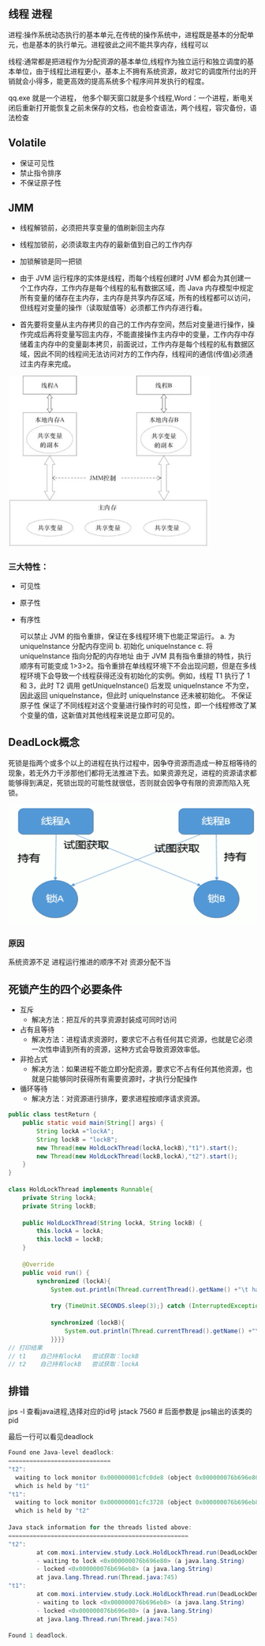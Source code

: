 ## 线程 进程

进程:操作系统动态执行的基本单元,在传统的操作系统中，进程既是基本的分配单元，也是基本的执行单元。进程彼此之间不能共享内存，线程可以

线程:通常都是把进程作为分配资源的基本单位,线程作为独立运行和独立调度的基本单位，由于线程比进程更小，基本上不拥有系统资源，故对它的调度所付出的开销就会小得多，能更高效的提高系统多个程序间并发执行的程度。

qq.exe 就是一个进程， 他多个聊天窗口就是多个线程,Word：一个进程，断电关闭后重新打开能恢复之前未保存的文档，也会检查语法，两个线程，容灾备份，语法检查

## Volatile

- 保证可见性
- 禁止指令排序
- 不保证原子性

## JMM

  - 线程解锁前，必须把共享变量的值刷新回主内存
  - 线程加锁前，必须读取主内存的最新值到自己的工作内存
  - 加锁解锁是同一把锁
- 由于 JVM 运行程序的实体是线程，而每个线程创建时 JVM 都会为其创建一个工作内存，工作内存是每个线程的私有数据区域，而 Java 内存模型中规定所有变量的储存在主内存，主内存是共享内存区域，所有的线程都可以访问，但线程对变量的操作（读取赋值等）必须都工作内存进行看。

- 首先要将变量从主内存拷贝的自己的工作内存空间，然后对变量进行操作，操作完成后再将变量写回主内存，不能直接操作主内存中的变量，工作内存中存储着主内存中的变量副本拷贝，前面说过，工作内存是每个线程的私有数据区域，因此不同的线程间无法访问对方的工作内存，线程间的通信(传值)必须通过主内存来完成。

![](/Jvav/img/jmm.png)


### 三大特性：

- 可见性
- 原子性
- 有序性


	可以禁止 JVM 的指令重排，保证在多线程环境下也能正常运行。
		a. 为 uniqueInstance 分配内存空间
		b. 初始化 uniqueInstance
		c. 将 uniqueInstance 指向分配的内存地址
		由于 JVM 具有指令重排的特性，执行顺序有可能变成 1>3>2。指令重排在单线程环境下不会出现问题，但是在多线程环境下会导致一个线程获得还没有初始化的实例。例如，线程 T1 执行了 1 和 3，此时 T2 调用 getUniqueInstance() 后发现 uniqueInstance 不为空，因此返回 uniqueInstance，但此时 uniqueInstance 还未被初始化。
	不保证原子性
保证了不同线程对这个变量进行操作时的可见性，即一个线程修改了某个变量的值，这新值对其他线程来说是立即可见的。

































## DeadLock概念

死锁是指两个或多个以上的进程在执行过程中，因争夺资源而造成一种互相等待的现象，若无外力干涉那他们都将无法推进下去。如果资源充足，进程的资源请求都能够得到满足，死锁出现的可能性就很低，否则就会因争夺有限的资源而陷入死锁。

![](/Jvav/img/deadLock.png)

### 原因

系统资源不足
进程运行推进的顺序不对
资源分配不当

## 死锁产生的四个必要条件

- 互斥
  - 解决方法：把互斥的共享资源封装成可同时访问
- 占有且等待
  - 解决方法：进程请求资源时，要求它不占有任何其它资源，也就是它必须一次性申请到所有的资源，这种方式会导致资源效率低。
- 非抢占式
  - 解决方法：如果进程不能立即分配资源，要求它不占有任何其他资源，也就是只能够同时获得所有需要资源时，才执行分配操作
- 循环等待
  - 解决方法：对资源进行排序，要求进程按顺序请求资源。

```java
public class testReturn {
    public static void main(String[] args) {
        String lockA ="lockA";
        String lockB = "lockB";
        new Thread(new HoldLockThread(lockA,lockB),"t1").start();
        new Thread(new HoldLockThread(lockB,lockA),"t2").start();
    }
}

class HoldLockThread implements Runnable{
    private String lockA;
    private String lockB;

    public HoldLockThread(String lockA, String lockB) {
        this.lockA = lockA;
        this.lockB = lockB;
    }

    @Override
    public void run() {
        synchronized (lockA){
            System.out.println(Thread.currentThread().getName() +"\t has "+ lockA + "\t try require" + lockB );

            try {TimeUnit.SECONDS.sleep(3);} catch (InterruptedException e) {e.printStackTrace();}

            synchronized (lockB){
                System.out.println(Thread.currentThread().getName() +"\t has "+ lockB + "\t try require" + lockA );
            }}}}
// 打印结果
// t1	 自己持有lockA	 尝试获取：lockB
// t2	 自己持有lockB	 尝试获取：lockA
```

## 排错

jps -l 查看java进程,选择对应的id号
jstack  7560   # 后面参数是 jps输出的该类的pid

最后一行可以看见deadlock

```java
Found one Java-level deadlock:
=============================
"t2":
  waiting to lock monitor 0x000000001cfc0de8 (object 0x000000076b696e80, a java.lang.String),
  which is held by "t1"
"t1":
  waiting to lock monitor 0x000000001cfc3728 (object 0x000000076b696eb8, a java.lang.String),
  which is held by "t2"

Java stack information for the threads listed above:
===================================================
"t2":
        at com.moxi.interview.study.Lock.HoldLockThread.run(DeadLockDemo.java:42)
        - waiting to lock <0x000000076b696e80> (a java.lang.String)
        - locked <0x000000076b696eb8> (a java.lang.String)
        at java.lang.Thread.run(Thread.java:745)
"t1":
        at com.moxi.interview.study.Lock.HoldLockThread.run(DeadLockDemo.java:42)
        - waiting to lock <0x000000076b696eb8> (a java.lang.String)
        - locked <0x000000076b696e80> (a java.lang.String)
        at java.lang.Thread.run(Thread.java:745)

Found 1 deadlock.
```